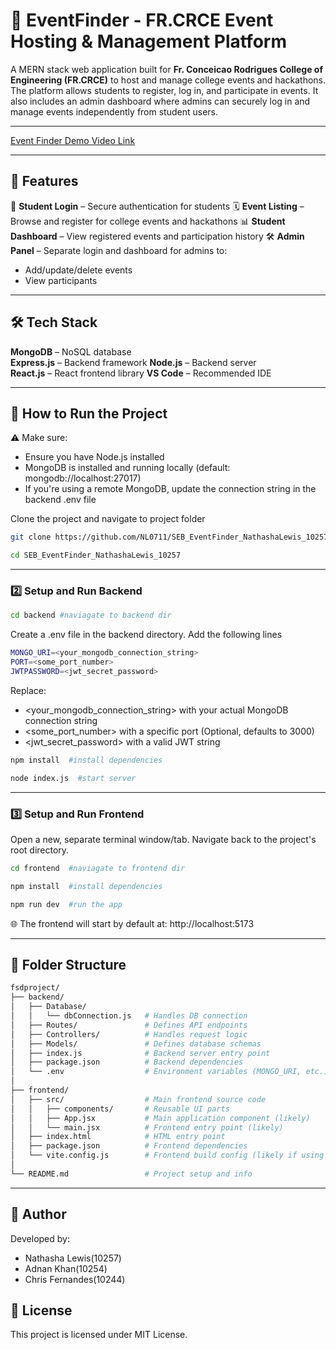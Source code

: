 # 📅 EventFinder - FR.CRCE Event Hosting & Management Platform

A MERN stack web application built for **Fr. Conceicao Rodrigues College of Engineering (FR.CRCE)** to host and manage college events and hackathons. The platform allows students to register, log in, and participate in events. It also includes an admin dashboard where admins can securely log in and manage events independently from student users.

---

[Event Finder Demo Video Link](https://drive.google.com/file/d/1P8RZKWXTmFxgpvRcVzZeCSVlyr_QeDSu/view?usp=sharing)

---

## 🚀 Features

🔐 **Student Login** – Secure authentication for students
🗓️ **Event Listing** – Browse and register for college events and hackathons
📊 **Student Dashboard** – View registered events and participation history
🛠️ **Admin Panel** – Separate login and dashboard for admins to:
  - Add/update/delete events
  - View participants

---

## 🛠️ Tech Stack

**MongoDB** – NoSQL database  
**Express.js** – Backend framework
**Node.js** – Backend server  
**React.js** – React frontend library
**VS Code** – Recommended IDE

---

## 🔧 How to Run the Project

⚠️ Make sure:
- Ensure you have Node.js installed
- MongoDB is installed and running locally (default: mongodb://localhost:27017)
- If you're using a remote MongoDB, update the connection string in the backend .env file

Clone the project and navigate to project folder
``` bash
git clone https://github.com/NL0711/SEB_EventFinder_NathashaLewis_10257.git
```
``` bash
cd SEB_EventFinder_NathashaLewis_10257
```

---

### 2️⃣ Setup and Run Backend

``` bash
cd backend #naviagate to backend dir
```
Create a .env file in the backend directory.
Add the following lines
``` bash
MONGO_URI=<your_mongodb_connection_string>
PORT=<some_port_number>
JWTPASSWORD=<jwt_secret_password>  
```
Replace:
- <your_mongodb_connection_string> with your actual MongoDB connection string
- <some_port_number> with a specific port (Optional, defaults to 3000)
- <jwt_secret_password> with a valid JWT string
``` bash
npm install  #install dependencies
```
``` bash
node index.js  #start server
```

---

### 3️⃣ Setup and Run Frontend

Open a new, separate terminal window/tab. Navigate back to the project's root directory.
```bash
cd frontend  #naviagate to frontend dir
```
```bash
npm install  #install dependencies
```
```bash
npm run dev  #run the app
```

🌐 The frontend will start by default at: http://localhost:5173

---

## 📁 Folder Structure

``` bash
fsdproject/
├── backend/
│   ├── Database/
│   │   └── dbConnection.js   # Handles DB connection
│   ├── Routes/               # Defines API endpoints
│   ├── Controllers/          # Handles request logic
│   ├── Models/               # Defines database schemas
│   ├── index.js              # Backend server entry point
│   ├── package.json          # Backend dependencies
│   └── .env                  # Environment variables (MONGO_URI, etc.) - YOU CREATE THIS
│
├── frontend/
│   ├── src/                  # Main frontend source code
│   │   ├── components/       # Reusable UI parts
│   │   ├── App.jsx           # Main application component (likely)
│   │   └── main.jsx          # Frontend entry point (likely)
│   ├── index.html            # HTML entry point
│   ├── package.json          # Frontend dependencies
│   └── vite.config.js        # Frontend build config (likely if using Vite)
│
└── README.md                 # Project setup and info
```
---

## 👤 Author

Developed by:
- Nathasha Lewis(10257)
- Adnan Khan(10254)
- Chris Fernandes(10244)

## 📜 License

This project is licensed under MIT License.

